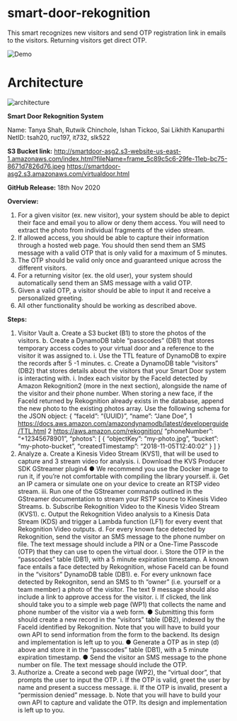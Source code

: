 # smart-door-rekognition
This smart recognizes new visitors and send OTP registration link in emails to the visitors. Returning visitors get direct OTP.



![Demo](https://github.com/sailikhithk/smart-door-rekognition/blob/main/frontend/opendoor.png)

# Architecture

![architecture](https://github.com/sailikhithk/smart-door-rekognition/blob/main/images/Screenshot%20from%202020-11-18%2019-16-11.png)

**Smart Door Rekognition System**

Name: Tanya Shah, Rutwik Chinchole, Ishan Tickoo, Sai Likhith Kanuparthi
NetID: tsah20, ruc197, it732, slk522

**S3 Bucket link:** 
http://smartdoor-asg2.s3-website-us-east-1.amazonaws.com/index.html?fileName=frame_5c89c5c6-29fe-11eb-bc75-8671d7826d76.jpeg
https://smartdoor-asg2.s3.amazonaws.com/virtualdoor.html

**GitHub Release:** 
18th Nov 2020

**Overview:**
1. For a given visitor (ex. new visitor), your system should be able to depict their face and email you to allow or deny them access. You will need to extract the      photo from individual fragments of the video stream. 
2. If allowed access, you should be able to capture their information through a hosted web page. You should then send them an SMS message with a valid OTP that is      only valid for a maximum of 5 minutes.
3. The OTP should be valid only once and guaranteed unique across the different visitors.
4. For a returning visitor (ex. the old user), your system should automatically send them an SMS message with a valid OTP.
5. Given a valid OTP, a visitor should be able to input it and receive a personalized greeting.
6. All other functionality should be working as described above.

**Steps:**

1. Visitor Vault
    a. Create a S3 bucket (B1) to store the photos of the visitors.
    b. Create a DynamoDB table “passcodes” (DB1) that stores temporary access codes to your virtual door and a reference to the visitor it was assigned to.
        i. Use the TTL feature of DynamoDB to expire the records after 5 -1 minutes.
    c. Create a DynamoDB table “visitors” (DB2) that stores details about the visitors that your Smart Door system is interacting with.
        i. Index each visitor by the FaceId detected by Amazon Rekognition2 (more in the next section), alongside the name of the visitor and their phone number.            When storing a new face, if the FaceId returned by Rekognition already exists in the database, append the new photo to the existing photos array.
           Use the following schema for the JSON object:
            {
                “faceId”: “{UUID}”,
                “name”: “Jane Doe”,
                1 https://docs.aws.amazon.com/amazondynamodb/latest/developerguide/TTL.html
                2 https://aws.amazon.com/rekognition/
                “phoneNumber”: “+12345678901”,
                “photos”: [
                            {
                            “objectKey”: “my-photo.jpg”,
                            “bucket”: “my-photo-bucket”,
                            “createdTimestamp”:
                            “2018-11-05T12:40:02”
                            }
                          ]
            }
2. Analyze
       a. Create a Kinesis Video Stream (KVS1), that will be used to capture and 3 stream video for analysis.
          i. Download the KVS Producer SDK GStreamer plugin4
                ● We recommend you use the Docker image to run it, if you’re not comfortable with compiling the library yourself.
          ii. Get an IP camera or simulate one on your device to create an  RTSP video stream.
          iii. Run one of the GStreamer commands outlined in the GStreamer documentation to stream your RSTP source to Kinesis Video Streams.
      b. Subscribe Rekognition Video to the Kinesis Video Stream (KVS1). 
      c. Output the Rekognition Video analysis to a Kinesis Data Stream (KDS) and trigger a Lambda function (LF1) for every event that Rekognition Video outputs.
      d. For every known face detected by Rekognition, send the visitor an SMS message to the phone number on file. The text message should include a PIN or a              One-Time Passcode (OTP) that they can use to open the virtual door.
          i. Store the OTP in the “passcodes” table (DB1), with a 5 minute expiration timestamp.
            A known face entails a face detected by Rekognition, whose FaceId can be found in the “visitors” DynamoDB table (DB1).
      e. For every unknown face detected by Rekogniton, send an SMS to th “owner” (i.e. yourself or a team member) a photo of the visitor. The text 9
        message should also include a link to approve access for the visitor.
        i. If clicked, the link should take you to a simple web page (WP1) that collects the name and phone number of the visitor via a web form.
        ● Submitting this form should create a new record in the “visitors” table (DB2), indexed by the FaceId identified by
        Rekognition. Note that you will have to build your own API to send information from the form to the backend. Its design
        and implementation is left up to you.
        ● Generate a OTP as in step (d) above and store it in the “passcodes” table (DB1), with a 5 minute expiration timestamp.
        ● Send the visitor an SMS message to the phone number on file. The text message should include the OTP.
3. Authorize
    a. Create a second web page (WP2), the “virtual door”, that prompts the user to input the OTP.
      i. If the OTP is valid, greet the user by name and present a success message.
      ii. If the OTP is invalid, present a “permission denied” message.
    b. Note that you will have to build your own API to capture and validate the OTP. Its design and implementation is left up to you.

